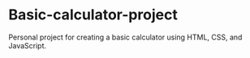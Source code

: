 # Basic-calculator-project

Personal project for creating a basic calculator using HTML, CSS, and JavaScript.
